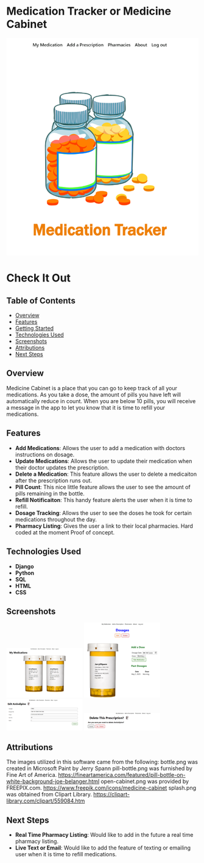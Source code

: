 # Medication Tracker or Medicine Cabinet

![Logo](main_app/static/images/README-images/logo-screen.png)

# Check It Out

## Table of Contents
- [Overview](#overview)
- [Features](#features)
- [Getting Started](#getting-started)
- [Technologies Used](#technologies-used)
- [Screenshots](#screenshots)
- [Attributions](#attributions)
- [Next Steps](#next-steps)

## Overview
Medicine Cabinet is a place that you can go to keep track of all your medications.  As you take a dose, the amount of pills you have left will automatically reduce in count.  When you are below 10 pills, you will receive a message in the app to let you know that it is time to refill your medications.

## Features
- **Add Medications**: Allows the user to add a medication with doctors instructions on dosage.
- **Update Medications**: Allows the user to update their medication when their doctor updates the prescription.
- **Delete a Medication**: This feature allows the user to delete a medicaiton after the prescription runs out.
- **Pill Count**: This nice little feature allows the user to see the amount of pills remaining in the bottle.
- **Refill Notificaiton**: This handy feature alerts the user when it is time to refill.
- **Dosage Tracking**: Allows the user to see the doses he took for certain medications throughout the day.
- **Pharmacy Listing**: Gives the user a link to their local pharmacies.  Hard coded at the moment Proof of concept.

## Technologies Used
- **Django**
- **Python**
- **SQL**
- **HTML**
- **CSS**

## Screenshots
<img src="main_app/static/images/README-images/my-cabinet.png" alt="Medication Tracker logo" width="200"/>
<img src="main_app/static/images/README-images/detail-screen.png" alt="Medication Tracker logo" width="200"/>
<img src="main_app/static/images/README-images/edit-screen.png" alt="Medication Tracker logo" width="200"/>
<img src="main_app/static/images/README-images/delete-screen.png" alt="Medication Tracker logo" width="200"/>

## Attributions
The images utilized in this software came from the following:
bottle.png was created in Microsoft Paint by Jerry Spann
pill-bottle.png was furnished by Fine Art of America. https://fineartamerica.com/featured/pill-bottle-on-white-background-joe-belanger.html
open-cabinet.png was provided by FREEPIX.com. https://www.freepik.com/icons/medicine-cabinet
splash.png was obtained from Clipart Library. https://clipart-library.com/clipart/559084.htm

## Next Steps
- **Real Time Pharmacy Listing**: Would like to add in the future a real time pharmacy listing.
- **Live Text or Email**: Would like to add the feature of texting or emailing user when it is time to refill medications.





